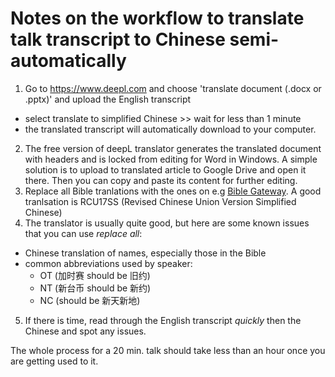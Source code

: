 # Notes on the workflow to translate talk transcript to Chinese semi-automatically

1. Go to https://www.deepl.com and choose 'translate document (.docx or .pptx)' and upload the English transcript  
- select translate to simplified Chinese >> wait for less than 1 minute 
- the translated transcript will automatically download to your computer.
2. The free version of deepL translator generates the translated document with headers and is locked from editing for Word in Windows. A simple solution is to upload to translated article to Google Drive and open it there. Then you can copy and paste its content for further editing.
3. Replace all Bible tranlations with the ones on e.g [Bible Gateway](biblegateway.com). A good tranlsation is RCU17SS (Revised Chinese Union Version Simplified Chinese)
4. The translator is usually quite good, but here are some known issues that you can use *replace all*:
- Chinese translation of names, especially those in the Bible
- common abbreviations used by speaker:
  - OT (加时赛 should be 旧约)
  - NT (新台币 should be 新约)
  - NC (should be 新天新地)
5. If there is time, read through the English transcript *quickly* then the Chinese and spot any issues.


The whole process for a 20 min. talk should take less than an hour once you are getting used to it.
